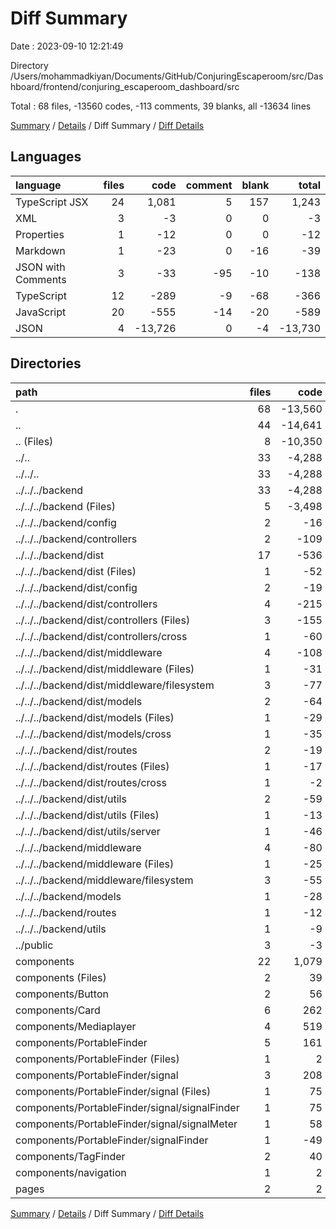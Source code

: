 # Diff Summary

Date : 2023-09-10 12:21:49

Directory /Users/mohammadkiyan/Documents/GitHub/ConjuringEscaperoom/src/Dashboard/frontend/conjuring_escaperoom_dashboard/src

Total : 68 files,  -13560 codes, -113 comments, 39 blanks, all -13634 lines

[Summary](results.md) / [Details](details.md) / Diff Summary / [Diff Details](diff-details.md)

## Languages
| language | files | code | comment | blank | total |
| :--- | ---: | ---: | ---: | ---: | ---: |
| TypeScript JSX | 24 | 1,081 | 5 | 157 | 1,243 |
| XML | 3 | -3 | 0 | 0 | -3 |
| Properties | 1 | -12 | 0 | 0 | -12 |
| Markdown | 1 | -23 | 0 | -16 | -39 |
| JSON with Comments | 3 | -33 | -95 | -10 | -138 |
| TypeScript | 12 | -289 | -9 | -68 | -366 |
| JavaScript | 20 | -555 | -14 | -20 | -589 |
| JSON | 4 | -13,726 | 0 | -4 | -13,730 |

## Directories
| path | files | code | comment | blank | total |
| :--- | ---: | ---: | ---: | ---: | ---: |
| . | 68 | -13,560 | -113 | 39 | -13,634 |
| .. | 44 | -14,641 | -118 | -118 | -14,877 |
| .. (Files) | 8 | -10,350 | -7 | -22 | -10,379 |
| ../.. | 33 | -4,288 | -111 | -96 | -4,495 |
| ../../.. | 33 | -4,288 | -111 | -96 | -4,495 |
| ../../../backend | 33 | -4,288 | -111 | -96 | -4,495 |
| ../../../backend (Files) | 5 | -3,498 | -93 | -28 | -3,619 |
| ../../../backend/config | 2 | -16 | 0 | -8 | -24 |
| ../../../backend/controllers | 2 | -109 | -2 | -14 | -125 |
| ../../../backend/dist | 17 | -536 | -12 | -17 | -565 |
| ../../../backend/dist (Files) | 1 | -52 | -3 | -1 | -56 |
| ../../../backend/dist/config | 2 | -19 | 0 | -2 | -21 |
| ../../../backend/dist/controllers | 4 | -215 | -2 | -4 | -221 |
| ../../../backend/dist/controllers (Files) | 3 | -155 | -2 | -3 | -160 |
| ../../../backend/dist/controllers/cross | 1 | -60 | 0 | -1 | -61 |
| ../../../backend/dist/middleware | 4 | -108 | -4 | -4 | -116 |
| ../../../backend/dist/middleware (Files) | 1 | -31 | 0 | -1 | -32 |
| ../../../backend/dist/middleware/filesystem | 3 | -77 | -4 | -3 | -84 |
| ../../../backend/dist/models | 2 | -64 | 0 | -2 | -66 |
| ../../../backend/dist/models (Files) | 1 | -29 | 0 | -1 | -30 |
| ../../../backend/dist/models/cross | 1 | -35 | 0 | -1 | -36 |
| ../../../backend/dist/routes | 2 | -19 | 0 | -2 | -21 |
| ../../../backend/dist/routes (Files) | 1 | -17 | 0 | -1 | -18 |
| ../../../backend/dist/routes/cross | 1 | -2 | 0 | -1 | -3 |
| ../../../backend/dist/utils | 2 | -59 | -3 | -2 | -64 |
| ../../../backend/dist/utils (Files) | 1 | -13 | 0 | -1 | -14 |
| ../../../backend/dist/utils/server | 1 | -46 | -3 | -1 | -50 |
| ../../../backend/middleware | 4 | -80 | -4 | -21 | -105 |
| ../../../backend/middleware (Files) | 1 | -25 | 0 | -5 | -30 |
| ../../../backend/middleware/filesystem | 3 | -55 | -4 | -16 | -75 |
| ../../../backend/models | 1 | -28 | 0 | -3 | -31 |
| ../../../backend/routes | 1 | -12 | 0 | -4 | -16 |
| ../../../backend/utils | 1 | -9 | 0 | -1 | -10 |
| ../public | 3 | -3 | 0 | 0 | -3 |
| components | 22 | 1,079 | 5 | 155 | 1,239 |
| components (Files) | 2 | 39 | 0 | 8 | 47 |
| components/Button | 2 | 56 | 0 | 12 | 68 |
| components/Card | 6 | 262 | 4 | 51 | 317 |
| components/Mediaplayer | 4 | 519 | 1 | 57 | 577 |
| components/PortableFinder | 5 | 161 | 0 | 14 | 175 |
| components/PortableFinder (Files) | 1 | 2 | 0 | 0 | 2 |
| components/PortableFinder/signal | 3 | 208 | 0 | 20 | 228 |
| components/PortableFinder/signal (Files) | 1 | 75 | 0 | 5 | 80 |
| components/PortableFinder/signal/signalFinder | 1 | 75 | 0 | 9 | 84 |
| components/PortableFinder/signal/signalMeter | 1 | 58 | 0 | 6 | 64 |
| components/PortableFinder/signalFinder | 1 | -49 | 0 | -6 | -55 |
| components/TagFinder | 2 | 40 | 0 | 13 | 53 |
| components/navigation | 1 | 2 | 0 | 0 | 2 |
| pages | 2 | 2 | 0 | 2 | 4 |

[Summary](results.md) / [Details](details.md) / Diff Summary / [Diff Details](diff-details.md)